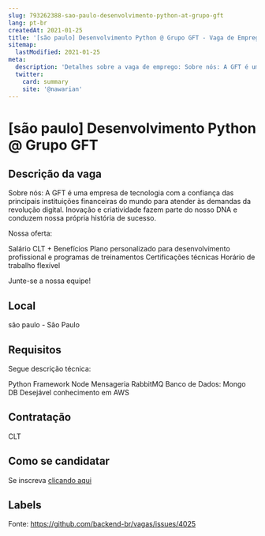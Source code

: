 ```yaml
---
slug: 793262388-sao-paulo-desenvolvimento-python-at-grupo-gft
lang: pt-br
createdAt: 2021-01-25
title: '[são paulo] Desenvolvimento Python @ Grupo GFT - Vaga de Emprego'
sitemap:
  lastModified: 2021-01-25
meta:
  description: 'Detalhes sobre a vaga de emprego: Sobre nós: A GFT é uma empresa de tecnologia com a confiança das principais instituições financeiras do mundo para atender às demandas da revolução digital. Inovação e criatividade fazem parte do nosso DNA e conduzem nossa própria história de sucesso. Nossa oferta: Salário CLT + Benefícios Plano personalizado para desenvolvimento profissional e programas de treinamentos Certificações técnicas Horário de trabalho flexível  Junte-se a nossa equipe!'
  twitter:
    card: summary
    site: '@nawarian'
---
```


# [são paulo] Desenvolvimento Python @ Grupo GFT

## Descrição da vaga

Sobre nós: A GFT é uma empresa de tecnologia com a confiança das principais instituições financeiras do mundo para atender às demandas da revolução digital. Inovação e criatividade fazem parte do nosso DNA e conduzem nossa própria história de sucesso.

Nossa oferta:

Salário  CLT + Benefícios
Plano personalizado para desenvolvimento profissional e programas de treinamentos
Certificações técnicas
Horário de trabalho flexível 
 
Junte-se a nossa equipe!

## Local

são paulo - São Paulo

## Requisitos

Segue descrição técnica:

Python Framework
Node
Mensageria
RabbitMQ
Banco de Dados: Mongo DB
Desejável conhecimento em AWS

## Contratação

CLT

## Como se candidatar

Se inscreva [clicando aqui](https://www.pyjobs.com.br/job/2012)

## Labels



Fonte: https://github.com/backend-br/vagas/issues/4025